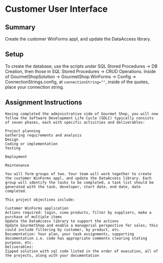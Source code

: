 # Customer User Interface
## Summary
Create the customer WinForms appl, and update the DataAccess library. 

## Setup
To create the database, use the scripts under SQL Stored Procedures  -> DB Creation, then those in SQL Stored Procedures -> CRUD Operations. Inside of GourmetShopSolution  -> GourmetShop.WinForms  -> Config -> ConnectionStrings.config, at `connectionString=""`, inside of the quotes, place your connection string. 

## Assignment Instructions
```
Having completed the administrative side of Gourmet Shop, you will now follow the Software Development Life Cycle (SDLC) typically consists of seven phases, each with specific activities and deliverables: 

Project planning
Gathering requirements and analysis
Design
Coding or implementation
Testing

Deployment

Maintenance

You will form groups of two. Your team will work together to create the customer WinForms appl, and update the DataAccess library. Each group will identify the tasks to be completed, a task list should be generated with the task, developer, start date, end date, date completed. 

This project objectives include:

Customer WinForms application
Actions required: login, view products, filter by suppliers, make a purchase of multiple items
Update the DataAccess library to support the actions
Update GourmetShop and enable a managerial perspective for sales; this could include filtering by customer, by product, etc.
Documentation: Your plan, your task assignments, supporting documentation i.e. code has appropriate comments clearing stating purpose, etc.
Deliverables:
Zipped solution with sql code listed in the order of execution, all of the projects, along with your documentation
```
